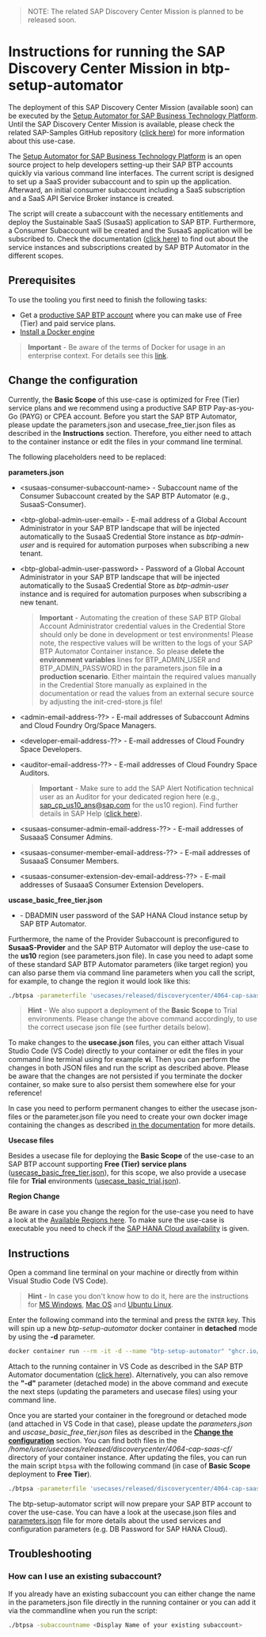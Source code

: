 > NOTE: The related SAP Discovery Center Mission is planned to be released soon.

# Instructions for running the SAP Discovery Center Mission in btp-setup-automator

The deployment of this SAP Discovery Center Mission (available soon) can be executed by the [Setup Automator for SAP Business Technology Platform](https://github.com/SAP-samples/btp-setup-automator). Until the SAP Discovery Center Mission is available, please check the related SAP-Samples GitHub repository ([click here](https://github.com/SAP-samples/btp-cf-cap-multitenant-susaas/)) for more information about this use-case.

The [Setup Automator for SAP Business Technology Platform](https://github.com/SAP-samples/btp-setup-automator) is an open source project to help developers setting-up their SAP BTP accounts quickly via various command line interfaces. The current script is designed to set up a SaaS provider subaccount and to spin up the application. Afterward, an initial consumer subaccount including a SaaS subscription and a SaaS API Service Broker instance is created. 

The script will create a subaccount with the necessary entitlements and deploy the Sustainable SaaS (SusaaS) application to SAP BTP. Furthermore, a Consumer Subaccount will be created and the SusaaS application will be subscribed to. Check the documentation ([click here](https://github.com/SAP-samples/btp-cf-cap-multitenant-susaas/)) to find out about the service instances and subscriptions created by SAP BTP Automator in the different scopes.


## Prerequisites

To use the tooling you first need to finish the following tasks:

* Get a [productive SAP BTP account](https://account.hana.ondemand.com/#/home/welcome) where you can make use of Free (Tier) and paid service plans.
* [Install a Docker engine](https://docs.docker.com/desktop/)

> **Important** - Be aware of the terms of Docker for usage in an enterprise context. For details see this [link](https://www.docker.com/blog/updating-product-subscriptions/).


## Change the configuration

Currently, the **Basic Scope** of this use-case is optimized for Free (Tier) service plans and we recommend using a productive SAP BTP Pay-as-you-Go (PAYG) or CPEA account. Before you start the SAP BTP Automator, please update the parameters.json and usecase_free_tier.json files as described in the **Instructions** section. Therefore, you either need to attach to the container instance or edit the files in your command line terminal.

The following placeholders need to be replaced:

**parameters.json**

* \<susaas-consumer-subaccount-name\> - Subaccount name of the Consumer Subaccount created by the SAP BTP Automator (e.g., SusaaS-Consumer).
* \<btp-global-admin-user-email\> - E-mail address of a Global Account Administrator in your SAP BTP landscape that will be injected automatically to the SusaaS Credential Store instance as *btp-admin-user* and is required for automation purposes when subscribing a new tenant.
* \<btp-global-admin-user-password\> - Password of a Global Account Administrator in your SAP BTP landscape that will be injected automatically to the SusaaS Credential Store as *btp-admin-user* instance and is required for automation purposes when subscribing a new tenant.

    > **Important** - Automating the creation of these SAP BTP Global Account Administrator credential values in the Credential Store should only be done in development or test environments! Please note, the respective values will be written to the logs of your SAP BTP Automator Container instance. So please **delete the environment variables** lines for BTP_ADMIN_USER and BTP_ADMIN_PASSWORD in the parameters.json file **in a production scenario**. Either maintain the required values manually in the Credential Store manually as explained in the documentation or read the values from an external secure source by adjusting the init-cred-store.js file!

* \<admin-email-address-??\> - E-mail addresses of Subaccount Admins and Cloud Foundry Org/Space Managers.
* \<developer-email-address-??\> - E-mail addresses of Cloud Foundry Space Developers.
* \<auditor-email-address-??\> - E-mail addresses of Cloud Foundry Space Auditors.

    > **Important** - Make sure to add the SAP Alert Notification technical user as an Auditor for your dedicated region here (e.g.,  sap_cp_us10_ans@sap.com for the us10 region). Find further details in SAP Help ([click here](https://help.sap.com/docs/ALERT_NOTIFICATION/5967a369d4b74f7a9c2b91f5df8e6ab6/4255e6064ea44f20a540c5ae0804500d.html?locale=en-US)).

* \<susaas-consumer-admin-email-address-??\> - E-mail addresses of SusaaaS Consumer Admins.
* \<susaas-consumer-member-email-address-??\> - E-mail addresses of SusaaaS Consumer Members.
* \<susaas-consumer-extension-dev-email-address-??\> - E-mail addresses of SusaaaS Consumer Extension Developers.

**uscase_basic_free_tier.json**

* <your-HANA-Cloud-password> - DBADMIN user password of the SAP HANA Cloud instance setup by SAP BTP Automator.


Furthermore, the name of the Provider Subaccount is preconfigured to **SusaaS-Provider** and the SAP BTP Automator will deploy the use-case to the **us10** region (see parameters.json file). In case you need to adapt some of these standard SAP BTP Automator parameters (like target region) you can also parse them via command line parameters when you call the script, for example, to change the region it would look like this:

```bash
./btpsa -parameterfile 'usecases/released/discoverycenter/4064-cap-saas-cf/parameters.json' -usecasefile 'usecases/released/discoverycenter/4064-cap-saas-cf/usecase_basic_free_tier.json' -globalaccount '<your global account subdomain as shown in the SAP BTP cockpit>' -myemail '<your email address>' -region 'region for your subaccount'
```

> **Hint** - We also support a deployment of the **Basic Scope** to Trial environments. Please change the above command accordingly, to use the correct usecase json file (see further details below).

To make changes to the **usecase.json** files, you can either attach Visual Studio Code (VS Code) directly to your container or edit the files in your command line terminal using for example **vi**. Then you can perform the changes in both JSON files and run the script as described above. Please be aware that the changes are not persisted if you terminate the docker container, so make sure to also persist them somewhere else for your reference!

In case you need to perform permanent changes to either the usecase json-files or the parameter.json file you need to create your own docker image containing the changes as described [in the documentation](https://github.com/SAP-samples/btp-setup-automator/blob/main/README.md#option-2-start-docker-container-with-self-built-image) for more details.


**Usecase files**

Besides a usecase file for deploying the **Basic Scope** of the use-case to an SAP BTP account supporting **Free (Tier) service plans** ([usecase_basic_free_tier.json](usecase_basic_free_tier.json)), for this scope, we also provide a usecase file for **Trial** environments ([usecase_basic_trial.json](usecase_basic_trial.json)). 


**Region Change**

Be aware in case you change the region for the use-case you need to have a look at the [Available Regions here](https://help.sap.com/products/BTP/65de2977205c403bbc107264b8eccf4b/557ec3adc3174ed4914ec9d6d13487cf.html?locale=en-US&version=Cloud). To make sure the use-case is executable you need to check if the [SAP HANA Cloud availability](https://discovery-center.cloud.sap/serviceCatalog/sap-hana-cloud?region=all&tab=service_plan) is given.


## Instructions

Open a command line terminal on your machine or directly from within Visual Studio Code (VS Code).

> **Hint** - In case you don't know how to do it, here are the instructions for [MS Windows](https://www.wikihow.com/Open-Terminal-in-Windows), [Mac OS](https://www.wikihow.com/Open-a-Terminal-Window-in-Mac) and [Ubuntu Linux](https://www.wikihow.com/Open-a-Terminal-Window-in-Ubuntu).

Enter the following command into the terminal and press the `ENTER` key. This will spin up a new *btp-setup-automator* docker container in **detached** mode by using the **-d** parameter.

```bash
docker container run --rm -it -d --name "btp-setup-automator" "ghcr.io/sap-samples/btp-setup-automator:main"
```

Attach to the running container in VS Code as described in the SAP BTP Automator documentation ([click here](https://github.com/SAP-samples/btp-setup-automator#get-the-docker-container-up-and-running)). Alternatively, you can also remove the **"-d"** parameter (detached mode) in the above command and execute the next steps (updating the parameters and usecase files) using your command line. 

Once you are started your container in the foreground or detached mode (and attached in VS Code in that case), please update the *parameters.json* and *uscase_basic_free_tier.json* files as described in the [**Change the configuration**](#change-the-configuration) section. You can find both files in the */home/user/usecases/released/discoverycenter/4064-cap-saas-cf/* directory of your container instance. After updating the files, you can run the main script `btpsa` with the following command (in case of **Basic Scope** deployment to **Free Tier**).

```bash
./btpsa -parameterfile 'usecases/released/discoverycenter/4064-cap-saas-cf/parameters.json' -usecasefile 'usecases/released/discoverycenter/4064-cap-saas-cf/usecase_basic_free_tier.json' -globalaccount '<your global account subdomain as shown in the SAP BTP cockpit>' -myemail '<your email address>'
```

The btp-setup-automator script will now prepare your SAP BTP account to cover the use-case. You can have a look at the usecase.json files and [parameters.json](parameters.json) file for more details about the used services and configuration parameters (e.g. DB Password for SAP HANA Cloud).


## Troubleshooting

### How can I use an existing subaccount?

If you already have an existing subaccount you can either change the name in the parameters.json file directly in the running container or you can add it via the commandline when you run the script: 

```bash
./btpsa -subaccountname <Display Name of your existing subaccount>  
```